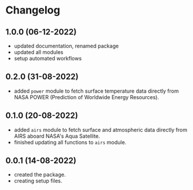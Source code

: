 # Changelog

1.0.0 (06-12-2022)
------------------
+ updated documentation, renamed package
+ updated all modules
+ setup automated workflows

0.2.0 (31-08-2022)
------------------
+ added `power` module to fetch surface temperature data directly from 
NASA POWER (Prediction of Worldwide Energy Resources).

0.1.0 (20-08-2022)
------------------
+ added `airs` module to fetch surface and atmospheric data directly from AIRS
aboard NASA's Aqua Satellite.
+ finished updating all functions to `airs` module.

0.0.1 (14-08-2022)
------------------
+ created the package.
+ creating setup files.

